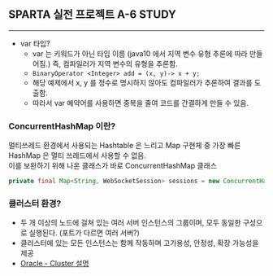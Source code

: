 ## SPARTA 실전 프로젝트 A-6 STUDY

---
- var 타입?
  - var 는 키워드가 아닌 타입 이름 (java10 에서 지역 변수 유형 추론에 따라 만들어짐.)
  즉, 컴파일러가 지역 변수의 유형을 추론함.
  - `BinaryOperator <Integer> add = (x, y)-> x + y;`
  - 해당 예제에서 x, y 를 정수로 명시하지 않아도 컴파일러가 추론하여 결과를 도출함.
  - 따라서 var 예약어를 사용하면 중복을 줄여 코드를 간결하게 만들 수 있음.

### ConcurrentHashMap 이란?
멀티쓰레드 환경에서 사용되는 Hashtable 은 느리고 Map 구현체 중 가장 빠른 HashMap 은 멀티 쓰레드에서 사용할 수 없음.\
이를 보완하기 위해 나온 클래스가 바로 ConcurrentHashMap 클래스
```java
private final Map<String, WebSocketSession> sessions = new ConcurrentHashMap<>();
```

### 클러스터 환경?
- 두 개 이상의 노드에 걸쳐 있는 여러 서버 인스턴스의 그룹이며, 모두 동일한 구성으로 실행된다. (포트가 다르면 여러 서버?)
- 클러스터에 있는 모든 인스턴스는 함께 작동하며 고가용성, 안정성, 확장 가능성을 제공
- [Oracle - Cluster 설명](https://docs.oracle.com/cd/E19146-01/820-5654/gehht/index.html)
